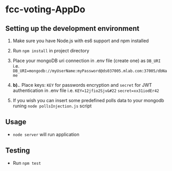 # fcc-voting-AppDo

## Setting up the development environment

1.  Make sure you have Node.js with es6 support and npm installed
2.  Run `npm install` in project directory
3.  Place your mongoDB uri connection in .env file (create one) as `DB_URI`
    i.e. `DB_URI=mongodb://myUserName:myPassword@ds037005.mlab.com:37005/dbName`
3. **b).**. Place keys: `KEY` for passwords encryption and `secret` for JWT authentication in .env file
    i.e.
    `KEY=12jfio2Sjv&#22`
    `secret=xx31iodEr42`

4.  If you wish you can insert some predefined polls data to your mongodb runing `node pollsInjection.js` script

## Usage

- `node server` will run application

## Testing

- Run `npm test`
